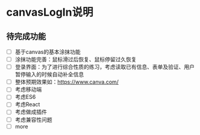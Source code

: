 # canvasLogIn说明

## 待完成功能
- [ ] 基于canvas的基本涂抹功能
- [ ] 涂抹功能完善：鼠标滑过后恢复、鼠标停留过久恢复
- [ ] 登录界面：为了进行综合性质的练习，考虑读取已有信息、表单及验证、用户暂停输入的时候自动补全信息
- [ ] 整体预期效果如：<https://www.canva.com/>
- [ ] 考虑移动端
- [ ] 考虑ES6
- [ ] 考虑React
- [ ] 考虑做成插件
- [ ] 考虑兼容性问题
- [ ] more